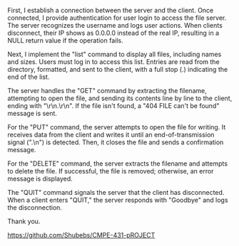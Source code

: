 First, I establish a connection between the server and the client. Once connected, I provide authentication for user login to access the file server. The server recognizes the username and logs user actions. When clients disconnect, their IP shows as 0.0.0.0 instead of the real IP, resulting in a NULL return value if the operation fails.

Next, I implement the "list" command to display all files, including names and sizes. Users must log in to access this list. Entries are read from the directory, formatted, and sent to the client, with a full stop (.) indicating the end of the list.

The server handles the "GET" command by extracting the filename, attempting to open the file, and sending its contents line by line to the client, ending with "\r\n.\r\n". If the file isn't found, a "404 FILE can't be found" message is sent.

For the "PUT" command, the server attempts to open the file for writing. It receives data from the client and writes it until an end-of-transmission signal (".\n") is detected. Then, it closes the file and sends a confirmation message.

For the "DELETE" command, the server extracts the filename and attempts to delete the file. If successful, the file is removed; otherwise, an error message is displayed.

The "QUIT" command signals the server that the client has disconnected. When a client enters "QUIT," the server responds with "Goodbye" and logs the disconnection.

Thank you.

https://github.com/Shubebs/CMPE-431-pROJECT